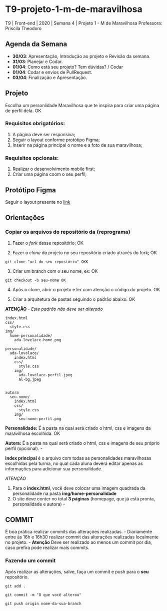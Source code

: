 # T9-projeto-1-m-de-maravilhosa
T9 | Front-end | 2020 | Semana 4 | Projeto 1 - M de Maravilhosa
Professora: Priscila Theodoro

## Agenda da Semana
- **30/03**: Apresentação, Introdução ao projeto e Revisão da semana.
- **31/03**: Planejar e Codar.
- **01/04**: Como está seu projeto? Tem dúvidas? / Codar
- **01/04**: Codar e envios de PullRequest.
- **03/04**: Finalização e Apresentação.

## Projeto
Escolha um personlidade Maravilhosa que te inspira para criar uma página de perfil dela. OK

### Requisitos obrigatórios:
1. A página deve ser responsiva;
2. Seguir o layout conforme protótipo Figma;
3. Inserir na página principal o nome e a foto de sua maravilhosa;

### Requisitos opcionais:
1. Realizar o desenvolvimento mobile first;
2. Criar uma página coom o seu perfil;


## Protótipo Figma
Seguir o layout presente no [link](https://www.figma.com/file/XBEywzd2yF47RaWm0Gw4t7Tz/M-de-Maravilhosa?node-id=0%3A1)


## Orientações
### Copiar os arquivos do repositório da {reprograma}

1. Fazer o _fork_ desse repositório; OK

2. Fazer o _clone_ do projeto no seu repositório criado através do fork; OK
``` 
git clone "url do seu reposiório" OKK
```
3. Criar um branch com o seu nome, ex: OK
```
git checkout -b seu-nome OK
```
4. Após o clone, abrir o projeto e ler com atenção o código do projeto. OK

5. Criar a arquitetura de pastas seguindo o padrão abaixo.  OK

**ATENÇÃO** -  *Este padrão não deve ser alterado*

```
index.html
css/
  style.css
img/
  home-personalidade/
    ada-lovelace-home.png

personalidade/
  ada-lovelace/
    index.html
    css/
      style.css
    img/
      ada-lovelace-perfil.jpeg
      al-bg.jpeg
      

autora
  seu-nome/
    index.html
    css/
      style.css
    img/
      seu-nome-perfil.png
```

**Personalidade:** É a pasta na qual será criado o html, css e imagens da maravilhosa escolhida. OK

**Autora:** É a pasta na qual será criado o html, css e imagens de seu próprio perfil (opcional). -

**Index principal** é o arquivo com todas as personalidades maravilhosas escolhidas pela turma, no qual cada aluna deverá editar apenas as informações para adicionar sua personalidade.

*ATENÇÃO* 
1. Para o **index.html**, você deve colocar uma imagem quadrada da personalidade na pasta **img/home-personalidade** 
2. O site deve conter no total **3 páginas** (homepage, que já está pronta, personalidade e autora) -


## COMMIT

É boa prática realizar commits das alterações realizadas. -
Diariamente entre às 16h e 16h30 realizar commit das alterações realizadas localmente no projeto. -
**Atenção** Deve ser realizado ao menos um commit por dia, caso prefira pode realizar mais commits.

### Fazendo um commit

Após realizar as alterações, salve, faça um commit e push para o **seu** repositório.
```
git add .

git commit -m "O que você alterou"

git push origin nome-da-sua-branch

```
